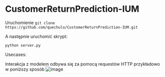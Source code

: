 # CustomerReturnPrediction-IUM
Uruchomienie
`git clone https://github.com/quechulo/CustomerReturnPrediction-IUM.git`


A następnie uruchomić skrypt:

`python server.py`

Usecases:

Interakcja z modelem odbywa się za pomocą requestów HTTP przykładowo w poniższy sposób
![image](https://user-images.githubusercontent.com/78055811/171940201-3432a9fe-8012-47fd-b19c-57fd1b32f94c.png)
